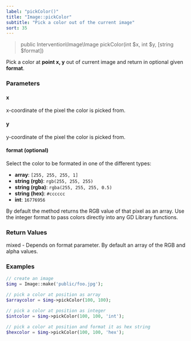 ```yaml
---
label: "pickColor()"
title: "Image::pickColor"
subtitle: "Pick a color out of the current image"
sort: 35
---
```


> public Intervention\Image\Image pickColor(int $x, int $y, [string $format])

Pick a color at **point x, y** out of current image and return in optional given **format**.

### Parameters

#### x
x-coordinate of the pixel the color is picked from.

#### y
y-coordinate of the pixel the color is picked from.

#### format (optional)
Select the color to be formated in one of the different types:

- **array**: `[255, 255, 255, 1]`
- **string (rgb)**: `rgb(255, 255, 255)`
- **string (rgba)**: `rgba(255, 255, 255, 0.5)`
- **string (hex)**: `#cccccc`
- **int**: `16776956`

By default the method returns the RGB value of that pixel as an array. Use the integer format to pass colors directly into any GD Library functions.

### Return Values
mixed - Depends on format parameter. By default an array of the RGB and alpha values.

### Examples

```php
// create an image
$img = Image::make('public/foo.jpg');

// pick a color at position as array
$arraycolor = $img->pickColor(100, 100);

// pick a color at position as integer
$intcolor = $img->pickColor(100, 100, 'int');

// pick a color at position and format it as hex string
$hexcolor = $img->pickColor(100, 100, 'hex');
```
